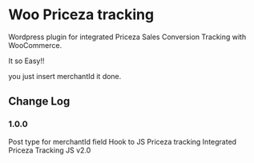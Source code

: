 # Woo Priceza tracking
Wordpress plugin for integrated Priceza Sales Conversion Tracking with WooCommerce.

It so Easy!!

you just insert merchantId it done.

## Change Log

### 1.0.0
Post type for merchantId field
Hook to JS Priceza tracking
Integrated Priceza Tracking JS v2.0
